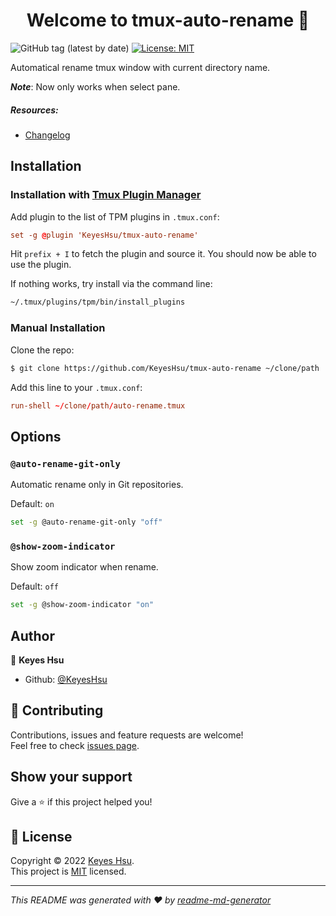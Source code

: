 <h1 align="center">Welcome to tmux-auto-rename 👋</h1>
<p>
  <img alt="GitHub tag (latest by date)" src="https://img.shields.io/github/v/tag/KeyesHsu/tmux-auto-rename">
  <a href="https://github.com/KeyesHsu/tmux-auto-rename/blob/main/LICENSE" target="_blank">
    <img alt="License: MIT" src="https://img.shields.io/badge/License-MIT-yellow.svg" />
  </a>
</p>


Automatical rename tmux window with current directory name.

_**Note**_: Now only works when select pane.


##### Resources:
* [Changelog](CHANGELOG.md)


## Installation

### Installation with [Tmux Plugin Manager](https://github.com/tmux-plugins/tpm)

Add plugin to the list of TPM plugins in `.tmux.conf`:

```tmux.conf
set -g @plugin 'KeyesHsu/tmux-auto-rename'
```

Hit `prefix + I` to fetch the plugin and source it. You should now be able to use the plugin.

If nothing works, try install via the command line:

```sh
~/.tmux/plugins/tpm/bin/install_plugins
```

### Manual Installation

Clone the repo:

```sh
$ git clone https://github.com/KeyesHsu/tmux-auto-rename ~/clone/path
```

Add this line to your `.tmux.conf`:

```tmux.conf
run-shell ~/clone/path/auto-rename.tmux
```

## Options

### `@auto-rename-git-only`

Automatic rename only in Git repositories.

Default: `on`

```sh
set -g @auto-rename-git-only "off"
```

### `@show-zoom-indicator`

Show zoom indicator when rename.

Default: `off`

```sh
set -g @show-zoom-indicator "on"
```

## Author

👤 **Keyes Hsu**

* Github: [@KeyesHsu](https://github.com/KeyesHsu)

## 🤝 Contributing

Contributions, issues and feature requests are welcome!<br />Feel free to check [issues page](https://github.com/KeyesHsu/tmux-auto-rename/issues). 

## Show your support

Give a ⭐️ if this project helped you!

## 📝 License

Copyright © 2022 [Keyes Hsu](https://github.com/KeyesHsu).<br />
This project is [MIT](https://github.com/KeyesHsu/tmux-auto-rename/blob/main/LICENSE) licensed.

***
_This README was generated with ❤️ by [readme-md-generator](https://github.com/kefranabg/readme-md-generator)_
